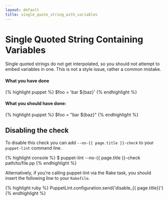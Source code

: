 ```yaml
---
layout: default
title: single_quote_string_with_variables
---
```


# Single Quoted String Containing Variables

Single quoted strings do not get interpolated, so you should not attempt to
embed variables in one.  This is not a style issue, rather a common mistake.

#### What you have done
{% highlight puppet %}
  $foo = 'bar ${baz}'
{% endhighlight %}

#### What you should have done:
{% highlight puppet %}
  $foo = "bar ${baz}"
{% endhighlight %}

## Disabling the check

To disable this check you can add `--no-{{ page.title }}-check` to your
`puppet-lint` command line.

{% highlight console %}
$ puppet-lint --no-{{ page.title }}-check path/to/file.pp
{% endhighlight %}

Alternatively, if you're calling puppet-lint via the Rake task, you should
insert the following line to your `Rakefile`.

{% highlight ruby %}
PuppetLint.configuration.send('disable_{{ page.title}}')
{% endhighlight %}
